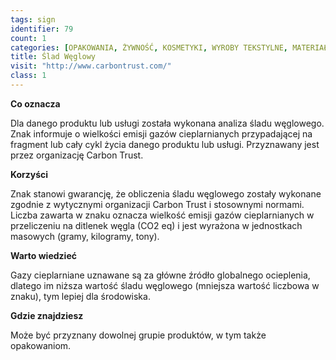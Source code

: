 ```yaml
---
tags: sign
identifier: 79
count: 1
categories: [OPAKOWANIA, ŻYWNOŚĆ, KOSMETYKI, WYROBY TEKSTYLNE, MATERIAŁY BUDOWLANE, URZĄDZENIA ELEKTRYCZNE I ELEKTRONICZNE, ZABAWKI, ODPADY]
title: Ślad Węglowy
visit: "http://www.carbontrust.com/"
class: 1
---
```

**Co oznacza**

Dla danego produktu lub usługi została wykonana analiza śladu węglowego. Znak informuje o wielkości emisji gazów cieplarnianych przypadającej na fragment lub cały cykl życia danego produktu lub usługi. Przyznawany jest przez organizację Carbon Trust.

**Korzyści**

Znak stanowi gwarancję, że obliczenia śladu węglowego zostały wykonane zgodnie z wytycznymi organizacji Carbon Trust i stosownymi normami. Liczba zawarta w znaku oznacza wielkość emisji gazów cieplarnianych w przeliczeniu na ditlenek węgla (CO2 eq) i jest wyrażona w jednostkach masowych (gramy, kilogramy, tony).

**Warto wiedzieć**

Gazy cieplarniane uznawane są za główne źródło globalnego ocieplenia, dlatego im niższa wartość śladu węglowego (mniejsza wartość liczbowa w znaku), tym lepiej dla środowiska.

**Gdzie znajdziesz**

Może być przyznany dowolnej grupie produktów, w tym także opakowaniom.
